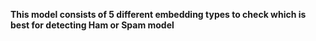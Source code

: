 **This model consists of 5 different embedding types to check which is best for detecting Ham or Spam model**
